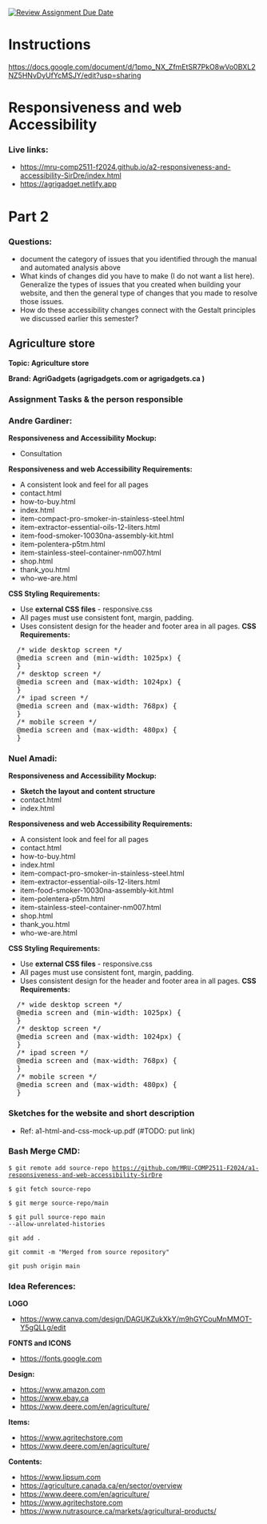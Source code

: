[![Review Assignment Due Date](https://classroom.github.com/assets/deadline-readme-button-22041afd0340ce965d47ae6ef1cefeee28c7c493a6346c4f15d667ab976d596c.svg)](https://classroom.github.com/a/61wuBnVw)
# Instructions

https://docs.google.com/document/d/1pmo_NX_ZfmEtSR7PkO8wVo0BXL2NZ5HNvDyUfYcMSJY/edit?usp=sharing

# Responsiveness and web Accessibility
### Live links:
- https://mru-comp2511-f2024.github.io/a2-responsiveness-and-accessibility-SirDre/index.html
- https://agrigadget.netlify.app

# Part 2
### Questions:
- document the category of issues that you identified through the manual and automated analysis above
- What kinds of changes did you have to make (I do not want a list here). Generalize the types of issues that you created when building your website, and then the general type of changes that you made to resolve those issues.
- How do these accessibility changes connect with the Gestalt principles we discussed earlier this semester?


## Agriculture store

**Topic:  Agriculture store**

**Brand: AgriGadgets (agrigadgets.com or agrigadgets.ca )**

### Assignment Tasks & the person responsible

### Andre Gardiner:

**Responsiveness and Accessibility Mockup:**
- Consultation

**Responsiveness and web Accessibility Requirements:**
- A consistent look and feel for all pages
 - contact.html
 - how-to-buy.html
 - index.html
 - item-compact-pro-smoker-in-stainless-steel.html
 - item-extractor-essential-oils-12-liters.html
 - item-food-smoker-10030na-assembly-kit.html
 - item-polentera-p5tm.html
 - item-stainless-steel-container-nm007.html
 - shop.html
 - thank_you.html
 - who-we-are.html

**CSS Styling Requirements:**

- Use **external CSS files** - responsive.css
- All pages must use consistent font, margin, padding.
- Uses consistent design for the header and footer area in all pages. 
**CSS Requirements:**
<pre>
  /* wide desktop screen */
  @media screen and (min-width: 1025px) {
  }
  /* desktop screen */
  @media screen and (max-width: 1024px) {
  }
  /* ipad screen */
  @media screen and (max-width: 768px) {
  }
  /* mobile screen */
  @media screen and (max-width: 480px) {
  }
</pre> 

### Nuel Amadi:

**Responsiveness and Accessibility Mockup:**
- **Sketch the layout and content structure**
 - contact.html
 - index.html

**Responsiveness and web Accessibility Requirements:**
- A consistent look and feel for all pages
 - contact.html
 - how-to-buy.html
 - index.html
 - item-compact-pro-smoker-in-stainless-steel.html
 - item-extractor-essential-oils-12-liters.html
 - item-food-smoker-10030na-assembly-kit.html
 - item-polentera-p5tm.html
 - item-stainless-steel-container-nm007.html
 - shop.html
 - thank_you.html
 - who-we-are.html

**CSS Styling Requirements:**

- Use **external CSS files** - responsive.css
- All pages must use consistent font, margin, padding.
- Uses consistent design for the header and footer area in all pages. 
**CSS Requirements:**
<pre>
  /* wide desktop screen */
  @media screen and (min-width: 1025px) {
  }
  /* desktop screen */
  @media screen and (max-width: 1024px) {
  }
  /* ipad screen */
  @media screen and (max-width: 768px) {
  }
  /* mobile screen */
  @media screen and (max-width: 480px) {
  }
</pre>

### Sketches for the website and short description

- Ref: a1-html-and-css-mock-up.pdf (#TODO: put link)

### Bash Merge CMD:

<code>$ git remote add source-repo https://github.com/MRU-COMP2511-F2024/a1-responsiveness-and-web-accessibility-SirDre</code>

<code>$ git fetch source-repo</code>

<code>$ git merge source-repo/main</code>

<code>$ git pull source-repo main --allow-unrelated-histories</code>

<code>git add .</code>

<code>git commit -m "Merged from source repository"</code>

<code>git push origin main</code>

### Idea References:

**LOGO**

- https://www.canva.com/design/DAGUKZukXkY/m9hGYCouMnMMOT-Y5gQLLg/edit

**FONTS and ICONS**
- https://fonts.google.com

**Design:**

- https://www.amazon.com
- https://www.ebay.ca
- https://www.deere.com/en/agriculture/

**Items:**

- https://www.agritechstore.com
- https://www.deere.com/en/agriculture/

**Contents:**

- https://www.lipsum.com
- https://agriculture.canada.ca/en/sector/overview
- https://www.deere.com/en/agriculture/
- https://www.agritechstore.com
- https://www.nutrasource.ca/markets/agricultural-products/

